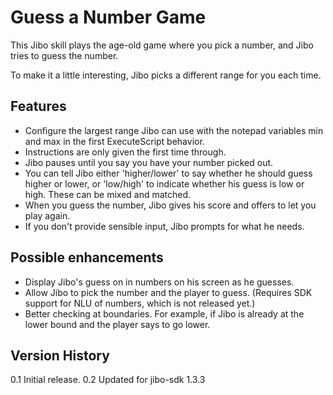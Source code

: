 # Guess a Number Game

This Jibo skill plays the age-old game where you pick a number, and Jibo tries to guess the number.

To make it a little interesting, Jibo picks a different range for you each time.

## Features
* Configure the largest range Jibo can use with the notepad variables min and max in the first ExecuteScript behavior.
* Instructions are only given the first time through.
* Jibo pauses until you say you have your number picked out.
* You can tell Jibo either 'higher/lower' to say whether he should guess higher or lower, or 'low/high' to indicate whether his guess is low or high. These can be mixed and matched.
* When you guess the number, Jibo gives his score and offers to let you play again.
* If you don't provide sensible input, Jibo prompts for what he needs.

## Possible enhancements
* Display Jibo's guess on in numbers on his screen as he guesses.
* Allow Jibo to pick the number and the player to guess. (Requires SDK support for NLU of numbers, which is not released yet.)
* Better checking at boundaries. For example, if Jibo is already at the lower bound and the player says to go lower.

## Version History
0.1 Initial release.
0.2 Updated for jibo-sdk 1.3.3
